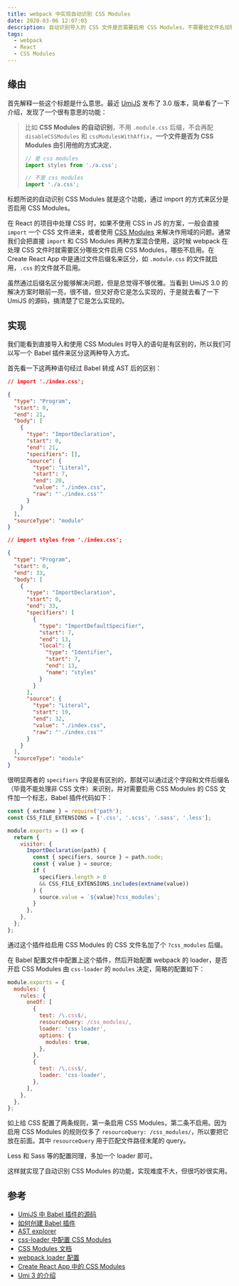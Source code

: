 ```yaml
---
title: webpack 中实现自动识别 CSS Modules
date: 2020-03-06 12:07:03
description: 自动识别导入的 CSS 文件是否需要启用 CSS Modules，不需要给文件名加特殊标记。
tags:
  - webpack
  - React
  - CSS Modules
---
```


## 缘由

首先解释一些这个标题是什么意思。最近 [UmiJS](https://umijs.org/) 发布了 3.0 版本，简单看了一下介绍，发现了一个很有意思的功能：

> 比如 **CSS Modules 的自动识别**，不用 `.module.css` 后缀，不会再配 `disableCSSModules` 和 `cssModulesWithAffix`，**一个文件是否为 CSS Modules 由引用他的方式决定**，
>
> ```javascript
> // 是 css modules
> import styles from './a.css';
> 
> // 不是 css modules
> import './a.css';
> ```

标题所说的自动识别 CSS Modules 就是这个功能，通过 import 的方式来区分是否启用 CSS Modules。

在 React 的项目中处理 CSS 时，如果不使用 CSS in JS 的方案，一般会直接 `import` 一个 CSS 文件进来，或者使用 [CSS Modules](https://github.com/css-modules/css-modules) 来解决作用域的问题。通常我们会把直接 `import` 和 CSS Modules 两种方案混合使用，这时候 webpack 在处理 CSS 文件时就需要区分哪些文件启用 CSS Modules，哪些不启用。在 Create React  App 中是通过文件后缀名来区分，如 `.module.css` 的文件就启用，`.css` 的文件就不启用。

虽然通过后缀名区分能够解决问题，但是总觉得不够优雅。当看到 UmiJS 3.0 的解决方案时眼前一亮，很不错，但又好奇它是怎么实现的，于是就去看了一下 UmiJS 的源码，搞清楚了它是怎么实现的。

## 实现

我们能看到直接导入和使用 CSS Modules 时导入的语句是有区别的，所以我们可以写一个 Babel 插件来区分这两种导入方式。

首先看一下这两种语句经过 Babel 转成 AST 后的区别：

```json
// import './index.css';

{
  "type": "Program",
  "start": 0,
  "end": 21,
  "body": [
    {
      "type": "ImportDeclaration",
      "start": 0,
      "end": 21,
      "specifiers": [],
      "source": {
        "type": "Literal",
        "start": 7,
        "end": 20,
        "value": "./index.css",
        "raw": "'./index.css'"
      }
    }
  ],
  "sourceType": "module"
}
```

```json
// import styles from './index.css';

{
  "type": "Program",
  "start": 0,
  "end": 33,
  "body": [
    {
      "type": "ImportDeclaration",
      "start": 0,
      "end": 33,
      "specifiers": [
        {
          "type": "ImportDefaultSpecifier",
          "start": 7,
          "end": 13,
          "local": {
            "type": "Identifier",
            "start": 7,
            "end": 13,
            "name": "styles"
          }
        }
      ],
      "source": {
        "type": "Literal",
        "start": 19,
        "end": 32,
        "value": "./index.css",
        "raw": "'./index.css'"
      }
    }
  ],
  "sourceType": "module"
}
```

很明显两者的 `specifiers` 字段是有区别的，那就可以通过这个字段和文件后缀名（毕竟不能处理非 CSS 文件）来识别，并对需要启用 CSS Modules 的 CSS 文件加一个标志，Babel 插件代码如下：

```javascript
const { extname } = require('path');
const CSS_FILE_EXTENSIONS = ['.css', '.scss', '.sass', '.less'];

module.exports = () => {
  return {
    visitor: {
      ImportDeclaration(path) {
        const { specifiers, source } = path.node;
        const { value } = source;
        if (
          specifiers.length > 0
          && CSS_FILE_EXTENSIONS.includes(extname(value))
        ) {
          source.value = `${value}?css_modules`;
        }
      },
    },
  };
};
```

通过这个插件给启用 CSS Modules 的 CSS 文件名加了个 `?css_modules` 后缀。

在 Babel 配置文件中配置上这个插件，然后开始配置 webpack 的 loader，是否开启 CSS Modules 由 `css-loader` 的 `modules` 决定，简略的配置如下：

```javascript
module.exports = {
  modules: {
    rules: {
      oneOf: [
        {
          test: /\.css$/,
          resourceQuery: /css_modules/,
          loader: 'css-loader',
          options: {
            modules: true,
          },
        },
        {
          test: /\.css$/,
          loader: 'css-loader',
        },
      ],
    },
  },
};
```

如上给 CSS 配置了两条规则，第一条启用 CSS Modules，第二条不启用。因为启用 CSS Modules 的规则仅多了 `resourceQuery: /css_modules/`，所以要把它放在前面。其中 `resourceQuery` 用于匹配文件路径末尾的 query。

Less 和 Sass 等的配置同理，多加一个 loader 即可。

这样就实现了自动识别 CSS Modules 的功能，实现难度不大，但很巧妙很实用。

## 参考

* [UmiJS 中 Babel 插件的源码](https://github.com/umijs/umi/tree/master/packages/babel-plugin-auto-css-modules)
* [如何创建 Babel 插件](https://github.com/jamiebuilds/babel-handbook/blob/master/translations/zh-Hans/plugin-handbook.md)
* [AST explorer](https://astexplorer.net/)
* [css-loader 中配置 CSS Modules](https://github.com/webpack-contrib/css-loader#modules)
* [CSS Modules 文档](https://github.com/css-modules/css-modules)
* [webpack loader 配置](https://webpack.js.org/configuration/module/#rule)
* [Create React App 中的 CSS Modules](https://create-react-app.dev/docs/adding-a-css-modules-stylesheet)
* [Umi 3 的介绍](https://github.com/sorrycc/blog/issues/92)
